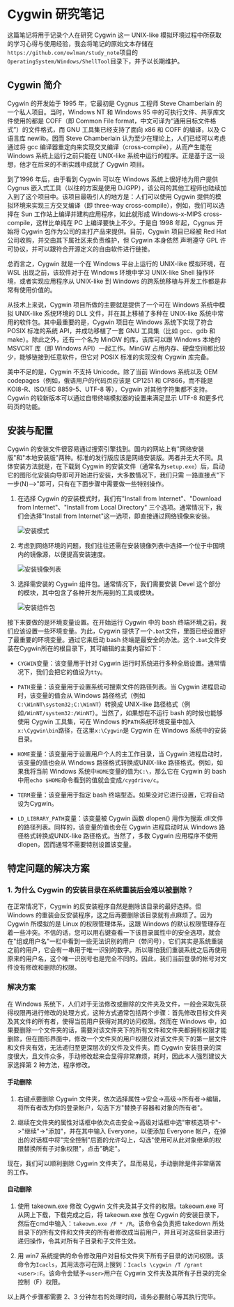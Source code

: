 # Cygwin 研究笔记

这篇笔记将用于记录个人在研究 Cygwin 这一 UNIX-like 模拟环境过程中所获取的学习心得与使用经验，我会将笔记的原始文本存储在`https://github.com/owlman/study_note`项目的`OperatingSystem/Windows/ShellTool`目录下，并予以长期维护。

## Cygwin 简介

Cygwin 的开发始于 1995 年，它最初是 Cygnus 工程师 Steve Chamberlain 的一个私人项目。当时，Windows NT 和 Windows 95 中的可执行文件、共享库文件使用的都是 COFF（即 Common File format，中文可译为“通用目标文件格式”）的文件格式，而 GNU 工具集已经支持了面向 x86 和 COFF 的编译，以及 C 语言库 newlib。因而 Steve Chamberlain 认为至少在理论上，人们已经可以考虑通过将 gcc 编译器重定向来实现交叉编译（cross-compile），从而产生能在 Windows 系统上运行之前只能在 UNIX-like 系统中运行的程序。正是基于这一设想，他才在后来的不断实践中成就了 Cygwin 项目。

到了1996 年后，由于看到 Cygwin 可以在 Windows 系统上很好地为用户提供 Cygnus 嵌入式工具（以往的方案是使用 DJGPP），该公司的其他工程师也陆续加入到了这个项目中。该项目最吸引人的地方是：人们可以使用 Cygwin 提供的模拟环境来实现三方交叉编译（即 three-way cross-compile），例如，我们可以选择在 Sun 工作站上编译并建构应用程序，如此就形成 Windows-x-MIPS cross-compile，这样比单纯在 PC 上编译要快上不少。于是自 1998 年起，Cygnus 开始将 Cygwin 包作为公司的主打产品来提供。目前，Cygwin 项目已经被 Red Hat 公司收购，并交由其下属社区来负责维护，但 Cygwin 本身依然 声明遵守 GPL 许可协议，并可以跟符合开源定义的自由软件进行链接。

总而言之，Cygwin 就是一个在 Windows 平台上运行的 UNIX-like 模拟环境，在 WSL 出现之前，该软件对于在 Windows 环境中学习 UNIX-like Shell 操作环境，或者实现应用程序从 UNIX-like 到 Windows 的跨系统移植与开发工作都是非常有使用价值的。

从技术上来说，Cygwin 项目所做的主要就是提供了一个可在 Windows 系统中模拟 UNIX-like 系统环境的 DLL 文件，并在其上移植了多种在 UNIX-like 系统中常用的软件包。其中最重要的是，Cygwin 项目在 Windows 系统下实现了符合 POSIX 标准的系统 API，并成功移植了一套 GNU 工具集（比如 gcc、gdb 和 make）。除此之外，还有一个名为 MinGW 的库，该库可以跟 Windows 本地的 MSVCRT 库（即 Windows API）一起工作。MinGW 占用内存、硬盘空间都比较少，能够链接到任意软件，但它对 POSIX 标准的实现没有 Cygwin 库完备。

美中不足的是，Cygwin 不支持 Unicode。除了当前 Windows 系统以及 OEM codepages（例如，俄语用户的代码页应该是 CP1251 和 CP866，而不能是 KOI8-R、ISO/IEC 8859-5、UTF-8 等），Cygwin 对其他字符集都不支持。Cygwin 的较新版本可以通过自带终端模拟器的设置来满足显示 UTF-8 和更多代码页的功能。

## 安装与配置

Cygwin 的安装文件很容易通过搜索引擎找到。国内的网站上有"网络安装版"和"本地安装版"两种。标准的发行版应该是网络安装版。两者并无大不同。具体安装方法就是，在下载到 Cygwin 的安装文件（通常名为`setup.exe`）后，启动它的图形化安装向导即可开始进行安装，大多数情况下，我们只需 一路直接点"下一步(N)—>"即可，只有在下面步骤中需要做一些特别操作。

1. 在选择 Cygwin 的安装模式时，我们有"Install from Internet"、"Download from Internet"、"Install from Local Directory" 三个选项。通常情况下，我们会选择"Install from Internet"这一选项，即直接通过网络镜像来安装。

    ![安装模式](./img/cygwin-1.png)

2. 考虑到网络环境的问题，我们往往还需在安装镜像列表中选择一个位于中国境内的镜像源，以便提高安装速度。

    ![安装镜像列表](./img/cygwin-2.png)

3. 选择需安装的 Cygwin 组件包。通常情况下，我们需要安装 Devel 这个部分的模块，其中包含了各种开发所用到的工具或模块。

    ![安装组件包](./img/cygwin-3.png)

接下来要做的是环境变量设置。在开始运行 Cygwin 中的 bash 终端环境之前，我们应该设置一些环境变量。为此，Cygwin 提供了一个`.bat`文件，里面已经设置好了最重要的环境变量。通过它来启动 bash 终端是最安全的办法。这个`.bat`文件安装在Cygwin所在的根目录下，其可编辑的主要内容如下：

- `CYGWIN`变量：该变量用于针对 Cygwin 运行时系统进行多种全局设置。通常情况下，我们会把它的值设为`tty`。

- `PATH`变量：该变量用于设置系统可搜索文件的路径列表。当 Cygwin 进程启动时，该变量的值会从 Windows 路径格式（例如`C:\WinNT\system32;C:\WinNT`）转换成 UNIX-like 路径格式（例如`/WinNT/system32:/WinNT`）。当然了，如果想在不运行 bash 的时候也能够使用 Cygwin 工具集，可在 Windows 的`PATH`系统环境变量中加入`x:\Cygwin\bin`路径，在这里`x:\Cygwin`是 Cygwin 在 Windows 系统中的安装目录。

- `HOME`变量：该变量用于设置用户个人的主工作目录，当 Cygwin 进程启动时，该变量的值也会从 Windows 路径格式转换成UNIX-like 路径格式。例如，如果我将当前 Windows 系统中`HOME`变量的值为`C:\`，那么它在 Cygwin 的 bash 中用`echo $HOME`命令看到的值就会变成`/cygdrive/c`。

- `TERM`变量：该变量用于指定 bash 终端型态。如果没对它进行设置，它将自动设为Cygwin。

- `LD_LIBRARY_PATH`变量：该变量被 Cygwin 函数 dlopen() 用作为搜索.dll文件的路径列表。同样的，该变量的值也会在 Cygwin 进程启动时从 Windows 路径格式转换成UNIX-like 路径格式。当然了，多数 Cygwin 应用程序不使用dlopen，因而通常不需要特别设置该变量。

## 特定问题的解决方案

### 1. 为什么 Cygwin 的安装目录在系统重装后会难以被删除？

在正常情况下，Cygwin 的反安装程序自然是删除该目录的最好选择。但 Windows 的重装会反安装程序，这之后再要删除该目录就有点麻烦了。因为 Cygwin 所模拟的是 Linux 的权限管理体系，这跟 Windows 的默认权限管理存在着一些冲突。不信的话，您可以用右键查看一下该目录属性中的安全选项，就会在"组或用户名"一栏中看到一些无法识别的用户（带问号），它们其实是系统重装之前的用户，它会有一串用于唯一识别的数字。所以哪怕我们重装系统之后再使用原来的用户名，这个唯一识别号也是完全不同的。因此，我们当前登录的帐号对文件没有修改和删除的权限。

### 解决方案

在 Windows 系统下，人们对于无法修改或删除的文件夹及文件，一般会采取先获得权限再进行修改的处理方式，这种方式通常包括两个步骤：首先修改目标文件夹及其文件的所有者，使得当前用户获得对其的访问权限。然而在 Windows 中，如果要删除一个文件夹的话，需要对该文件夹下的所有文件和文件夹都拥有权限才能删除，但在图形界面中，修改一个文件夹的用户权限仅对该文件夹下的第一层文件和文件夹有效，无法递归至更深层次的文件及文件夹。而 Cygwin 安装目录的深度很大，且文件众多，手动修改起来会显得非常麻烦，耗时，因此本人强烈建议大家选择第 2 种方法，程序修改。

#### 手动删除

1. 右键点要删除 Cygwin 文件夹，依次选择属性->安全->高级->所有者->编辑，将所有者改为你的登录帐户，勾选下方"替换子容器和对象的所有者"。

2. 继续在文件夹的属性对话框中依次点击安全->高级对话框中选"审核选项卡"->"继续"->"添加"，并在其中输入 Everyone，以便添加 Everyone 帐户，在弹出的对话框中将"完全控制"后面的允许勾上，勾选"使用可从此对象继承的权限替换所有子对象权限"，点击"确定"。

现在，我们可以顺利删除 Cygwin 文件夹了。显而易见，手动删除是件非常痛苦的工作。

#### 自动删除

1. 使用 takeown.exe 修改 Cygwin 文件夹及其子文件的权限。takeown.exe 可从网上下载，下载完成之后，将 takeown.exe 放在 Cygwin 的安装目录下，然后在cmd中输入：`takeown.exe /F * /R`。该命令会负责把 takedown 所处目录下的所有文件和文件夹的所有者修改成当前用户，并且可对这些目录进行递归操作，令其对所有子目录和子文件生效。

2. 用 win7 系统提供的命令修改用户对目标文件夹下所有子目录的访问权限。该命令为`Icacls`，其用法亦可在网上搜到：`Icacls \cygwin /T /grant <user>:F`。该命令会赋予`<user>`用户在 Cygwin 文件夹及其所有子目录的完全控制（F）权限。

以上两个步骤都需要 2、3 分钟左右的处理时间，请务必要耐心等其执行完毕。

<!-- 以下为待整理资料 -->

